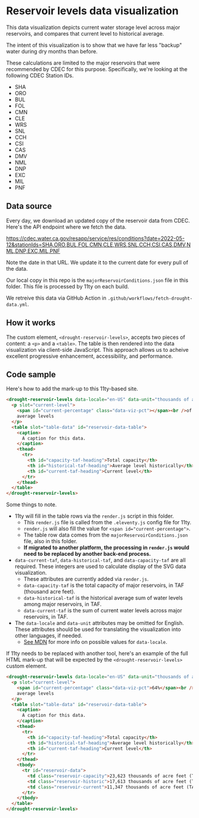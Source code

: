 # Reservoir levels data visualization

This data visualization depicts current water storage level across major reservoirs, and compares that current level to historical average.

The intent of this visualization is to show that we have far less "backup" water during dry months than before.

These calculations are limited to the major reservoirs that were recommended by CDEC for this purpose. Specifically, we're looking at the following CDEC Station IDs.

* SHA
* ORO
* BUL
* FOL
* CMN
* CLE
* WRS
* SNL
* CCH
* CSI
* CAS
* DMV
* NML
* DNP
* EXC
* MIL
* PNF

## Data source

Every day, we download an updated copy of the reservoir data from CDEC. Here's the API endpoint where we fetch the data.

https://cdec.water.ca.gov/resapp/service/res/conditions?date=2022-05-12&stationIds=SHA,ORO,BUL,FOL,CMN,CLE,WRS,SNL,CCH,CSI,CAS,DMV,NML,DNP,EXC,MIL,PNF

Note the date in that URL. We update it to the current date for every pull of the data.

Our local copy in this repo is the `majorReservoirConditions.json` file in this folder. This file is processed by 11ty on each build.

We retreive this data via GitHub Action in `.github/workflows/fetch-drought-data.yml`.

## How it works

The custom element, `<drought-reservoir-levels>`, accepts two pieces of content: a `<p>` and a `<table>`. The table is then rendered into the data visualization via client-side JavaScript. This approach allows us to acheive excellent progressive enhancement, accessibility, and performance. 

## Code sample

Here's how to add the mark-up to this 11ty-based site.

```html 
<drought-reservoir-levels data-locale="en-US" data-unit="thousands of acre feet (TAF)" data-current-taf="11347" data-historical-taf="17613" data-capacity-taf="23623">
  <p slot="current-level">
    <span id="current-percentage" class="data-viz-pct"></span><br />of
    average levels
  </p>
  <table slot="table-data" id="reservoir-data-table">
    <caption>
      A caption for this data.
    </caption>
    <thead>
      <tr>
        <th id="capacity-taf-heading">Total capacity</th>
        <th id="historical-taf-heading">Average level historically</th>
        <th id="current-taf-heading">Current level</th>
      </tr>
    </thead>
  </table>
</drought-reservoir-levels>
```

Some things to note.

* 11ty will fill in the table rows via the `render.js` script in this folder.
  * This `render.js` file is called from the `.eleventy.js` config file for 11ty.
  * `render.js` will also fill the value for `<span id="current-percentage">`.
  * The table row data comes from the `majorReservoirConditions.json` file, also in this folder.
  * **If migrated to another platform, the processing in `render.js` would need to be replaced by another back-end process.**
* `data-current-taf`, `data-historical-taf`, and `data-capacity-taf` are all required. These integers are used to calculate display of the SVG data visualization.
  * These attributes are currently added via `render.js`.
  * `data-capacity-taf` is the total capacity of major reservoirs, in TAF (thousand acre feet).
  * `data-historical-taf` is the historical average sum of water levels among major reservoirs, in TAF.
  * `data-current-taf` is the sum of current water levels across major reservoirs, in TAF. 
* The `data-locale` and `data-unit` attributes may be omitted for English. These attributes should be used for translating the visualization into other languages, if needed. 
  * [See MDN](https://developer.mozilla.org/en-US/docs/Web/JavaScript/Reference/Global_Objects/Intl#locale_identification_and_negotiation) for more info on possible values for `data-locale`.

If 11ty needs to be replaced with another tool, here's an example of the full HTML mark-up that will be expected by the `<drought-reservoir-levels>` custom element.

```html 
<drought-reservoir-levels data-locale="en-US" data-unit="thousands of acre feet (TAF)" data-current-taf="11347" data-historical-taf="17613" data-capacity-taf="23623">
  <p slot="current-level">
    <span id="current-percentage" class="data-viz-pct">64%</span><br />of
    average levels
  </p>
  <table slot="table-data" id="reservoir-data-table">
    <caption>
      A caption for this data.
    </caption>
    <thead>
      <tr>
        <th id="capacity-taf-heading">Total capacity</th>
        <th id="historical-taf-heading">Average level historically</th>
        <th id="current-taf-heading">Current level</th>
      </tr>
    </thead>
    <tbody>
      <tr id="reservoir-data">
        <td class="reservoir-capacity">23,623 thousands of acre feet (TAF)</td>
        <td class="reservoir-historic">17,613 thousands of acre feet (TAF)</td>
        <td class="reservoir-current">11,347 thousands of acre feet (TAF)</td>
      </tr>
    </tbody>
  </table>
</drought-reservoir-levels>
```

